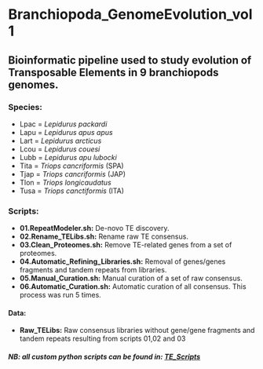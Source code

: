 # Branchiopoda_GenomeEvolution_vol1

## Bioinformatic pipeline used to study evolution of Transposable Elements in 9 branchiopods genomes.

### Species:  
 - Lpac = *Lepidurus packardi*
 - Lapu = *Lepidurus apus apus*
 - Lart = *Lepidurus arcticus*
 - Lcou = *Lepidurus couesi*
 - Lubb = *Lepidurus apu lubocki*
 - Tita = *Triops cancriformis* (SPA)
 - Tjap = *Triops cancriformis* (JAP)
 - Tlon = *Triops longicaudatus*
 - Tusa = *Triops canctiformis* (ITA) 

### Scripts:

- **01.RepeatModeler.sh:** De-novo TE discovery.  
- **02.Rename_TELibs.sh:** Rename raw TE consensus.  
- **03.Clean_Proteomes.sh:** Remove TE-related genes from a set of proteomes.  
- **04.Automatic_Refining_Libraries.sh:** Removal of genes/genes fragments and tandem repeats from libraries.  
- **05.Manual_Curation.sh:** Manual curation of a set of raw consensus.    
- **06.Automatic_Curation.sh:** Automatic curation of all consensus.  This process was run 5 times.  

#### Data:
- **Raw_TELibs:** Raw consensus libraries without gene/gene fragments and tandem repeats resulting from scripts 01,02 and 03 

##### NB: all custom python scripts can be found in: [TE_Scripts](https://github.com/jacopoM28/Python_Scripts/tree/main/TE_scripts)
 
